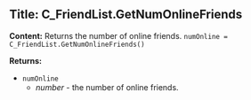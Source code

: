 ## Title: C_FriendList.GetNumOnlineFriends

**Content:**
Returns the number of online friends.
`numOnline = C_FriendList.GetNumOnlineFriends()`

**Returns:**
- `numOnline`
  - *number* - the number of online friends.